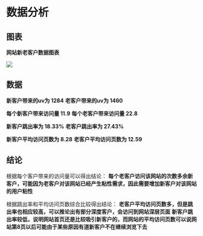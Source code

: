 # 数据分析


## 图表

**网站新老客户数据图表**

![](http://ww1.sinaimg.cn/large/0067mVorgy1fhv20sh738j30ep0arwep.jpg)

## 数据

**新客户带来的uv为 1284**
**老客户带来的uv为 1460**

**每个新客户带来访问量 11.9**
**每个老客户带来访问量 22.8**

**新客户跳出率为 18.33%**
**老客户跳出率为 27.43%**

**新客户平均访问页数为 8.28**
**老客户平均访问页数为 12.59**

## 结论

根据每个客户带来的访问量可以得出结论：
**每个老客户访问该网站的次数多余新客户，可能因为老客户对该网站已经产生粘性需求，因此需要增加新客户对该网站的用户粘性**

根据跳出率和平均访问页数综合比较得出结论：
**老客户平均访问页数多，但是跳出率也相应较高，可以推论出有部分深度客户，会访问到网站深层页面**
**新客户跳出率较低，说明网站首页还是比较吸引新客户的，而网站的平均访问页数可以说网站第8页以后可能由于某些原因有道新客户不在继续浏览下去**
